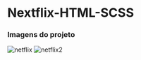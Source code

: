 # Nextflix-HTML-SCSS

### Imagens do projeto


![netflix](https://user-images.githubusercontent.com/86238635/160741525-8f91acf8-c463-4eb6-a26f-8fec269b2851.png)
![netflix2](https://user-images.githubusercontent.com/86238635/160741527-c9a4ade4-3fdb-4338-acc6-129c1930f472.png)

